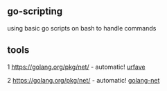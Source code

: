 ## go-scripting
 using basic go scripts on bash to handle commands

## tools 

1 https://golang.org/pkg/net/ - automatic!
[urfave](https://golang.org/pkg/net/) 

2 https://golang.org/pkg/net/ - automatic!
[golang-net](https://golang.org/pkg/net/) 

